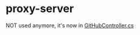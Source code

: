 # proxy-server

NOT used anymore, it's now in [GitHubController.cs](https://github.com/14A-A-Lyedlik-Devs/Gump/blob/main/apps/backend/src/Gump.WebApi/Controllers/GitHubController.cs)
